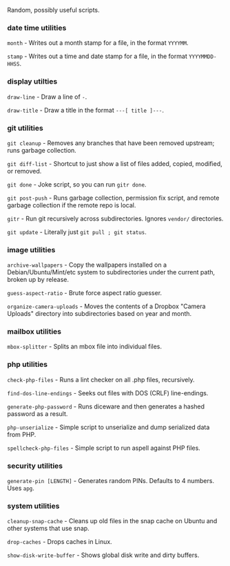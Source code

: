 Random, possibly useful scripts.

### date time utilities

`month` - Writes out a month stamp for a file, in the format `YYYYMM`.

`stamp` - Writes out a time and date stamp for a file, in the format `YYYYMMDD-HHSS`.

### display utilties

`draw-line` - Draw a line of `-`.

`draw-title` - Draw a title in the format `---[ title ]---`.

### git utilities

`git cleanup` - Removes any branches that have been removed upstream; runs garbage collection.

`git diff-list` - Shortcut to just show a list of files added, copied, modified, or removed.

`git done` - Joke script, so you can run `gitr done`.

`git post-push` - Runs garbage collection, permission fix script, and remote garbage collection if the remote repo is local.

`gitr` - Run git recursively across subdirectories.  Ignores `vendor/` directories.

`git update` - Literally just `git pull ; git status`.

### image utilities

`archive-wallpapers` - Copy the wallpapers installed on a Debian/Ubuntu/Mint/etc system to subdirectories under the current path, broken up by release.

`guess-aspect-ratio` - Brute force aspect ratio guesser.

`organize-camera-uploads` - Moves the contents of a Dropbox "Camera Uploads" directory into subdirectories based on year and month.

### mailbox utilities

`mbox-splitter` - Splits an mbox file into individual files.

### php utilities

`check-php-files` - Runs a lint checker on all .php files, recursively.

`find-dos-line-endings` - Seeks out files with DOS (CRLF) line-endings.

`generate-php-password` - Runs diceware and then generates a hashed password as a result.

`php-unserialize` - Simple script to unserialize and dump serialized data from PHP.

`spellcheck-php-files` - Simple script to run aspell against PHP files.

### security utilities

`generate-pin [LENGTH]` - Generates random PINs.  Defaults to 4 numbers.  Uses `apg`.

### system utilities

`cleanup-snap-cache` - Cleans up old files in the snap cache on Ubuntu and other systems that use snap.

`drop-caches` - Drops caches in Linux.

`show-disk-write-buffer` - Shows global disk write and dirty buffers.
